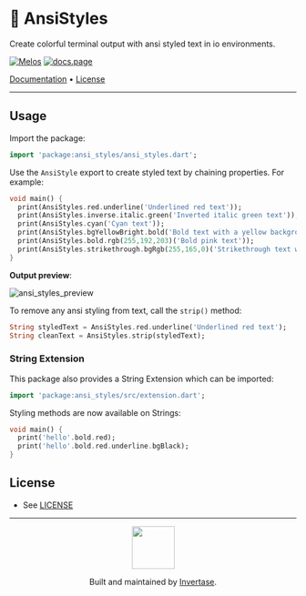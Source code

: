 <p align="center">
  <h1>🌈 AnsiStyles</h1>
  <span>Create colorful terminal output with ansi styled text in io environments.</span>
</p>

<a href="https://github.com/invertase/melos"><img src="https://img.shields.io/badge/maintained%20with-melos-f700ff.svg?style=flat-square" alt="Melos" /></a>
<a href="https://docs.page"><img src="https://img.shields.io/badge/powered%20by-docs.page-34C4AC.svg?style=flat-square" alt="docs.page" /></a>

<a href="https://dart-cli-utilities.invertase.dev">Documentation</a> &bull;
<a href="https://github.com/invertase/dart-cli-utilities/blob/main/LICENSE">License</a>

---

## Usage

Import the package:

```dart
import 'package:ansi_styles/ansi_styles.dart';
```

Use the `AnsiStyle` export to create styled text by chaining properties. For example:

```dart
void main() {
  print(AnsiStyles.red.underline('Underlined red text'));
  print(AnsiStyles.inverse.italic.green('Inverted italic green text'));
  print(AnsiStyles.cyan('Cyan text'));
  print(AnsiStyles.bgYellowBright.bold('Bold text with a yellow background'));
  print(AnsiStyles.bold.rgb(255,192,203)('Bold pink text'));
  print(AnsiStyles.strikethrough.bgRgb(255,165,0)('Strikethrough text with an orange background'));
}
```

**Output preview**:

![ansi_styles_preview](https://static.invertase.io/assets/ansi_styles_example.png)

To remove any ansi styling from text, call the `strip()` method:

```dart
String styledText = AnsiStyles.red.underline('Underlined red text');
String cleanText = AnsiStyles.strip(styledText);
```

### String Extension

This package also provides a String Extension which can be imported:

```dart
import 'package:ansi_styles/src/extension.dart';
```

Styling methods are now available on Strings:

```dart
void main() {
  print('hello'.bold.red);
  print('hello'.bold.red.underline.bgBlack);
}
```

## License

- See [LICENSE](/LICENSE)

---

<p align="center">
  <a href="https://invertase.io/?utm_source=readme&utm_medium=footer&utm_campaign=dart-cli-utilities">
    <img width="75px" src="https://static.invertase.io/assets/invertase/invertase-rounded-avatar.png">
  </a>
  <p align="center">
    Built and maintained by <a href="https://invertase.io/?utm_source=readme&utm_medium=footer&utm_campaign=dart-cli-utilities">Invertase</a>.
  </p>
</p>
